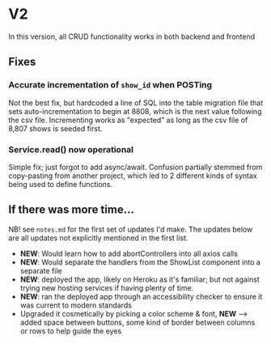 # V2

In this version, all CRUD functionality works in both backend and frontend

## Fixes

### Accurate incrementation of `show_id` when POSTing
Not the best fix, but hardcoded a line of SQL into the table migration file that sets auto-incrementation to begin at 8808, which is the next value following the csv file. Incrementing works as "expected" as long as the csv file of 8,807 shows is seeded first.

### Service.read() now operational
Simple fix; just forgot to add async/await. Confusion partially stemmed from copy-pasting from another project, which led to 2 different kinds of syntax being used to define functions. 

## If there was more time...
NB! see `notes.md` for the first set of updates I'd make. The updates below are all updates not explicitly mentioned in the first list.
- **NEW**: Would learn how to add abortControllers into all axios calls
- **NEW**: Would separate the handlers from the ShowList component into a separate file
- **NEW**: deployed the app, likely on Heroku as it's familiar; but not against trying new hosting services if having plenty of time.
- **NEW**: ran the deployed app through an accessibility checker to ensure it was current to modern standards
- Upgraded it cosmetically by picking a color scheme & font, **NEW** --> added space between buttons, some kind of border between columns or rows to help guide the eyes
